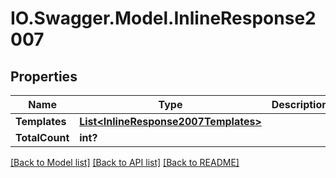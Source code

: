 # IO.Swagger.Model.InlineResponse2007
## Properties

Name | Type | Description | Notes
------------ | ------------- | ------------- | -------------
**Templates** | [**List&lt;InlineResponse2007Templates&gt;**](InlineResponse2007Templates.md) |  | [optional] 
**TotalCount** | **int?** |  | [optional] 

[[Back to Model list]](../README.md#documentation-for-models) [[Back to API list]](../README.md#documentation-for-api-endpoints) [[Back to README]](../README.md)

